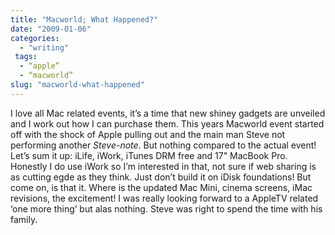 ```yaml
---
title: "Macworld; What Happened?"
date: "2009-01-06"
categories: 
  - "writing"
 tags:
  - “apple”
  - “macworld”
slug: "macworld-what-happened"
---
```


I love all Mac related events, it’s a time that new shiney gadgets are unveiled and I work out how I can purchase them. This years Macworld event started off with the shock of Apple pulling out and the main man Steve not performing another _Steve-note_. But nothing compared to the actual event! Let’s sum it up: iLife, iWork, iTunes DRM free and 17" MacBook Pro. Honestly I do use iWork so I’m interested in that, not sure if web sharing is as cutting egde as they think. Just don’t build it on iDisk foundations! But come on, is that it. Where is the updated Mac Mini, cinema screens, iMac revisions, the excitement! I was really looking forward to a AppleTV related ‘one more thing’ but alas nothing. Steve was right to spend the time with his family.
